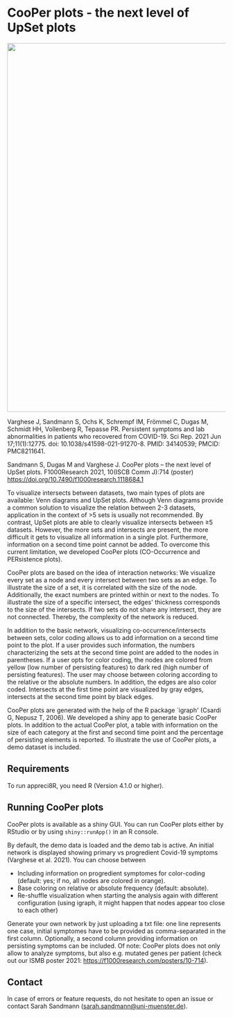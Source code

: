 # CooPer plots - the next level of UpSet plots

<p align="center">
    <img height="850" src="https://uni-muenster.sciebo.de/s/5fKvnfGdbKPg94G/download">
</p>

Varghese J, Sandmann S, Ochs K, Schrempf IM, Frömmel C, Dugas M, Schmidt HH, Vollenberg R, Tepasse PR. Persistent symptoms and lab abnormalities in patients who recovered from COVID-19. Sci Rep. 2021 Jun 17;11(1):12775. doi: 10.1038/s41598-021-91270-8. PMID: 34140539; PMCID: PMC8211641.

Sandmann S, Dugas M and Varghese J. CooPer plots – the next level of UpSet plots. F1000Research 2021, 10(ISCB Comm J):714 (poster) https://doi.org/10.7490/f1000research.1118684.1


To visualize intersects between datasets, two main types of plots are available: Venn diagrams and UpSet plots. Although Venn diagrams provide a common solution to visualize the relation between 2-3 datasets, application in the context of >5 sets is usually not recommended. By contrast, UpSet plots are able to clearly visualize intersects between $\geq$5 datasets. However, the more sets and intersects are present, the more difficult it gets to visualize all information in a single plot. Furthermore, information on a second time point cannot be added. To overcome this current limitation, we developed CooPer plots (CO-Occurrence and PERsistence plots).

CooPer plots are based on the idea of interaction networks: We visualize every set as a node and every intersect between two sets as an edge. To illustrate the size of a set, it is correlated with the size of the node. Additionally, the exact numbers are printed within or next to the nodes. To illustrate the size of a specific intersect, the edges' thickness corresponds to the size of the intersects. If two sets do not share any intersect, they are not connected. Thereby, the complexity of the network is reduced.

In addition to the basic network, visualizing co-occurrence/intersects between sets, color coding allows us to add information on a second time point to the plot. If a user provides such information, the numbers characterizing the sets at the second time point are added to the nodes in parentheses. If a user opts for color coding, the nodes are colored from yellow (low number of persisting features) to dark red (high number of persisting features). The user may choose between coloring according to the relative or the absolute numbers. In addition, the edges are also color coded. Intersects at the first time point are visualized by gray edges, intersects at the second time point by black edges. 

CooPer plots are generated with the help of the R package `igraph' (Csardi G, Nepusz T, 2006). We developed a shiny app to generate basic CooPer plots. In addition to the actual CooPer plot, a table with information on the size of each category at the first and second time point and the percentage of persisting elements is reported. To illustrate the use of CooPer plots, a demo dataset is included.


## Requirements
To run appreci8R, you need R (Version 4.1.0 or higher).

## Running CooPer plots
CooPer plots is available as a shiny GUI. You can run CooPer plots either by RStudio or by using `shiny::runApp()` in an R console.

By default, the demo data is loaded and the demo tab is active. An initial network is displayed showing primary vs progredient Covid-19 symptoms (Varghese et al. 2021). You can choose between
* Including information on progredient symptomes for color-coding (default: yes; if no, all nodes are colored in orange).
* Base coloring on relative or absolute frequency (default: absolute).
* Re-shuffle visualization when starting the analysis again with different configuration (using igraph, it might happen that nodes appear too close to each other)

Generate your own network by just uploading a txt file: one line represents one case, initial symptomes have to be provided as comma-separated in the first column. Optionally, a second column providing information on persisting symptoms can be included. Of note: CooPer plots does not only allow to analyze symptoms, but also e.g. mutated genes per patient (check out our ISMB poster 2021: https://f1000research.com/posters/10-714).


## Contact
In case of errors or feature requests, do not hesitate to open an issue or contact Sarah Sandmann (sarah.sandmann@uni-muenster.de).
